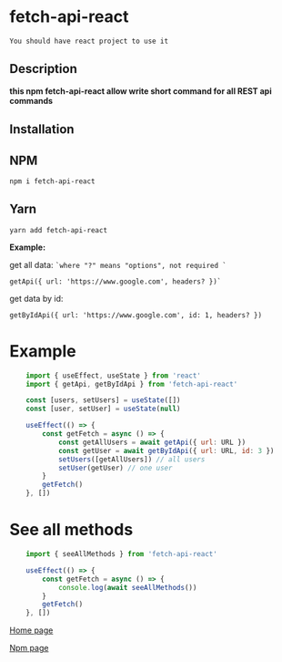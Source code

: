 # fetch-api-react

    You should have react project to use it

## Description

**this npm fetch-api-react allow write short command for all REST api commands**

## Installation

## NPM

    npm i fetch-api-react

## Yarn

    yarn add fetch-api-react

**Example:**

get all data:
`` `where "?" means "options", not required ` ``

    getApi({ url: 'https://www.google.com', headers? })`

get data by id:

    getByIdApi({ url: 'https://www.google.com', id: 1, headers? })

# Example

```JavaScript
    import { useEffect, useState } from 'react'
    import { getApi, getByIdApi } from 'fetch-api-react'

    const [users, setUsers] = useState([])
    const [user, setUser] = useState(null)

    useEffect(() => {
        const getFetch = async () => {
            const getAllUsers = await getApi({ url: URL })
            const getUser = await getByIdApi({ url: URL, id: 3 })
            setUsers([getAllUsers]) // all users
            setUser(getUser) // one user
        }
        getFetch()
    }, [])
```

# See all methods

```JavaScript
    import { seeAllMethods } from 'fetch-api-react'

    useEffect(() => {
        const getFetch = async () => {
            console.log(await seeAllMethods())
        }
        getFetch()
    }, [])
```

[Home page](https://github.com/web-2017/fetch-api-react)

[Npm page](https://www.npmjs.com/package/fetch-api-react)
